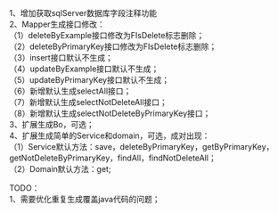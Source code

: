 1、增加获取sqlServer数据库字段注释功能    
2、Mapper生成接口修改：    
   （1）deleteByExample接口修改为FIsDelete标志删除；    
   （2）deleteByPrimaryKey接口修改为FIsDelete标志删除；    
   （3）insert接口默认不生成；    
   （4）updateByExample接口默认不生成；    
   （5）updateByPrimaryKey接口默认不生成；    
   （6）新增默认生成selectAll接口；    
   （7）新增默认生成selectNotDeleteAll接口；    
   （8）新增默认生成selectNotDeleteByPrimaryKey接口；    
3、扩展生成Bo，可选；    
4、扩展生成简单的Service和domain，可选，成对出现：    
   （1）Service默认方法：save，deleteByPrimaryKey，getByPrimaryKey，getNotDeleteByPrimaryKey，findAll，findNotDeleteAll；    
   （2）Domain默认方法：get;    
       
       
TODO：    
    1、需要优化重复生成覆盖java代码的问题；    

